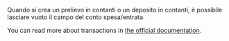 Quando si crea un prelievo in contanti o un deposito in contanti, è possibile lasciare vuoto il campo del conto spesa/entrata.

You can read more about transactions in [the official documentation](https://firefly-iii.readthedocs.io/en/latest/concepts/transactions.html).